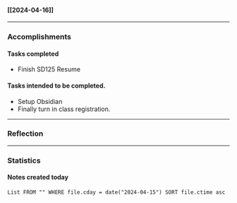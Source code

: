 #### [[2024-04-16]]

---
### Accomplishments
#### Tasks completed
- Finish SD125 Resume
#### Tasks intended to be completed.
- Setup Obsidian
- Finally turn in class registration.

---
### Reflection

---
### Statistics
#### Notes created today
```dataview
List FROM "" WHERE file.cday = date("2024-04-15") SORT file.ctime asc
```